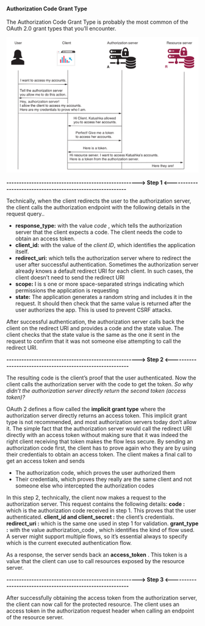 #### Authorization Code Grant Type
The Authorization Code Grant Type is probably the most common of the OAuth 2.0 grant types that you’ll encounter.

![AutorizationGrantType](../images/GrantFlow.png)

**----------------------------------------------------->   Step 1    <-----------------------------------------------------------**

Technically, when the client redirects the user to the authorization server, the client calls the authorization endpoint with the following details in the request query..
- **response_type:** with the value *code* , which tells the authorization server that the client expects a code. The client needs the code to obtain an access token.
- **client_id:** with the value of the *client ID*, which identifies the application itself.
- **redirect_uri:** which tells the authorization server where to redirect the user after successful authentication. Sometimes the authorization server already knows a default redirect URI for each client. In such cases, the client doesn’t need to send the redirect URI
- **scope:** I is s one or more space-separated strings indicating which permissions the application is requesting
- **state:** The application generates a random string and includes it in the request. It should then check that the same value is returned after the user authorizes the app. This is used to prevent CSRF attacks.

After successful authentication, the authorization server calls back the client on the redirect URI and provides a code and the state value. The client checks that the state value is the same as the one it sent in the request to confirm that it was not someone else attempting to call the redirect URI.

**----------------------------------------------------->   Step 2    <-----------------------------------------------------------**

The resulting code is the client’s proof that the user authenticated. Now the client calls the authorization server with the
code to get the token. *So why didn’t the authorization server directly return the second token (access
token)?*

OAuth 2 defines a flow called the **implicit grant type** where the authorization server directly returns an access token. This implicit grant type is not recommended, and most authorization servers today don’t allow it. The simple fact that the authorization server would call the redirect URI directly with an access token without making sure that it was indeed the right client receiving that token makes the flow less secure. By sending an authorization code first, the client has to prove again who they are by using their credentials to obtain an access token. The client makes a final call to get an access token and sends
- The authorization code, which proves the user authorized them
- Their credentials, which proves they really are the same client and not someone else who intercepted the authorization codes

In this step 2, technically, the client now makes a request to the authorization server. This request contains the following details:
**code :** which is the authorization code received in step 1. This proves that the user authenticated.
**client_id and client_secret :** the client’s credentials.
**redirect_uri :** which is the same one used in step 1 for validation.
**grant_type :** with the value authorization_code , which identifies the kind of flow used. A server might support multiple flows, so it’s essential always to specify which is the current executed authentication flow.

As a response, the server sends back an **access_token** . This token is a value that the client can use to call resources exposed by the resource server.

**----------------------------------------------------->   Step 3    <-----------------------------------------------------------**

After successfully obtaining the access token from the authorization server, the client can now call for the protected resource. The client uses an access token in the authorization request header when calling an endpoint of the resource server.
